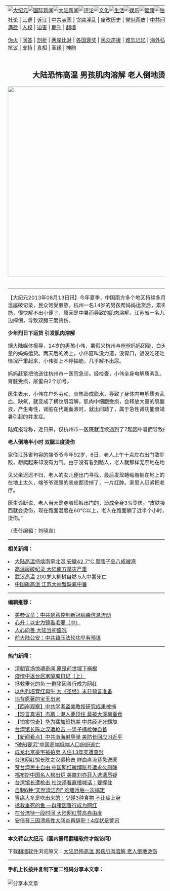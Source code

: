 <a name="1" id="1" target="_blank"></a><span id="1"></span>
<table align=center border="0"><tr><td colspan="2" VALIGN=TOP><a href="https://github.com/euavxz3788/djy/blob/master/gb/nsc413.md#1"><img src="https://raw.githubusercontent.com/euavxz3788/www/master/t/djy/1.jpg" title="大纪元"></a><a href="https://github.com/euavxz3788/djy/blob/master/gb/n24hr.md#1"><img src="https://raw.githubusercontent.com/euavxz3788/www/master/t/djy/3.jpg" title="国际新闻"></a><a href="https://github.com/euavxz3788/djy/blob/master/gb/nsc413.md#1"><img src="https://raw.githubusercontent.com/euavxz3788/www/master/t/djy/4.jpg" title="大陆新闻"></a><a href="https://github.com/euavxz3788/djy/blob/master/gb/news392.md#1"><img src="https://raw.githubusercontent.com/euavxz3788/www/master/t/djy/5.jpg" title="评论"></a><a href="https://github.com/euavxz3788/djy/blob/master/gb/news2007.md#1"><img src="https://raw.githubusercontent.com/euavxz3788/www/master/t/djy/6.jpg" title="文化"></a><a href="https://github.com/euavxz3788/djy/blob/master/gb/news2008.md#1"><img src="https://raw.githubusercontent.com/euavxz3788/www/master/t/djy/7.jpg" title="生活"></a><a href="https://github.com/euavxz3788/djy/blob/master/gb/ncyule.md#1"><img src="https://raw.githubusercontent.com/euavxz3788/www/master/t/djy/8.jpg" title="娱乐"></a><a href="https://github.com/euavxz3788/djy/blob/master/gb/nsc1002.md#1"><img src="https://raw.githubusercontent.com/euavxz3788/www/master/t/djy/9.jpg" title="健康"><a href="https://github.com/euavxz3788/djy/blob/master/gb/nf6092.md#1"><img src="https://raw.githubusercontent.com/euavxz3788/www/master/t/djy/10a.jpg" title="独家"></a><a href="https://github.com/euavxz3788/djy/blob/master/gb/nf4514.md#1"><img src="https://raw.githubusercontent.com/euavxz3788/www/master/t/djy/12a.jpg" title="头条"></a></td></tr>
<tr><td colspan="2" VALIGN=TOP><a target="_blank" href="https://github.com/euavxz3788/djy/blob/master/gb/9p.md#1">社论</a> | <a target="_blank" href="https://github.com/euavxz3788/djy/blob/master/gb/nf5657.md#1">三退</a> | <a target="_blank" href="https://github.com/euavxz3788/djy/blob/master/gb/nf6124.md#1">诉江</a> | <a target="_blank" href="https://github.com/euavxz3788/djy/blob/master/gb/nf1176117.md#1">中共卖国</a> | <a target="_blank" href="https://github.com/euavxz3788/djy/blob/master/gb/nf5773.md#1">贪腐淫乱</a> | <a target="_blank" href="https://github.com/euavxz3788/djy/blob/master/gb/nf1176115.md#1">窜改历史</a> | <a target="_blank" href="https://github.com/euavxz3788/djy/blob/master/gb/nf1176107.md#1">党魁画皮</a> | <a target="_blank" href="https://github.com/euavxz3788/djy/blob/master/gb/nf1320400.md#1">中共间谍</a> | <a target="_blank" href="https://github.com/euavxz3788/djy/blob/master/gb/nf1176114.md#1">破坏传统</a> | <a target="_blank" href="https://github.com/euavxz3788/ntdtv/blob/master/gb/prog447_1.md#1">恶贯满盈</a> | <a target="_blank" href="https://github.com/euavxz3788/djy/blob/master/gb/ncid278.md#1">人权</a> | <a target="_blank" href="https://github.com/euavxz3788/djy/blob/master/gb/nf1176111.md#1">迫害</a> | <a target="_blank" href="https://gitlab.com/szzdlab/mh-qikan/blob/master/README.md#1">期刊</a> | <a target="_blank" href="https://github.com/euavxz3788/www/blob/master/README.md?zsrh#8">翻墙</a></p><p><a target="_blank" href="https://github.com/euavxz3788/djy/blob/master/gb/nf5562.md#1">伪火</a> | <a target="_blank" href="https://github.com/euavxz3788/djy/blob/master/gb/nf4378.md#1">问答</a> | <a target="_blank" href="https://github.com/euavxz3788/djy/blob/master/gb/nf5792.md#1">剖析</a> | <a target="_blank" href="https://github.com/euavxz3788/djy/blob/master/gb/nf5735.md#1">两岸比对</a> | <a target="_blank" href="https://github.com/euavxz3788/djy/blob/master/gb/nf6119.md#1">各国褒奖</a> | <a target="_blank" href="https://github.com/euavxz3788/djy/blob/master/gb/nf6120.md#1">民众声援</a> | <a target="_blank" href="https://github.com/euavxz3788/djy/blob/master/gb/nf1188594.md#1">难忘记忆</a> | <a target="_blank" href="https://github.com/euavxz3788/djy/blob/master/gb/nf3180.md#1">海外弘传</a> | <a target="_blank" href="https://github.com/euavxz3788/djy/blob/master/gb/nf5410.md#1">万人上访</a> | <a target="_blank" href="https://github.com/euavxz3788/ntdtv/blob/master/gb/prog1530_1.md#1">和平抗议</a> | <a target="_blank" href="https://github.com/euavxz3788/djy/blob/master/gb/nf4386.md#1">支持</a> | <a target="_blank" href="https://github.com/euavxz3788/djy/blob/master/gb/nf4389.md#1">真相</a> | <a target="_blank" href="https://github.com/euavxz3788/djy/blob/master/gb/nf5790.md#1">圣缘</a> | <a target="_blank" href="https://github.com/euavxz3788/djy/blob/master/gb/nf4786.md#1">神韵</a></td></tr>
<tr><td VALIGN=TOP width="626"><h2 align=center>大陆恐怖高温 男孩肌肉溶解 老人倒地烫伤</h2>
<img width="600" src="https://i.epochtimes.com/assets/uploads/2020/08/4970a9f30e23b8db57336db8567cacf0-320x200.jpg" />
<h6></h6>
<hr>
	<p>【大纪元2013年08月13日讯】今年夏季，中国南方多个地区持续多月热浪滚滚，<ahref="https://github.com/euavxz3788/djy/blob/master/gb/tag/%E9%AB%98%E6%B8%A9.md#1">高温</a>屡破记录，民众饱受煎熬。杭州一名14岁的男孩帮妈妈运货后，累得呕吐、脚抽筋，很快解不出小便了，原因是<ahref="https://github.com/euavxz3788/djy/blob/master/gb/tag/%E4%B8%AD%E6%9A%91.md#1">中暑</a>而导致的肌肉溶解。江苏省一名九旬老人因在路边摔倒，导致双腿三度烫伤。</p>
<p><B>少年烈日下运货 引发肌肉溶解</B></p>
<p>据大陆媒体报导，14岁的男孩小伟，暑假来杭州与爸爸妈妈团聚，白天帮助做服装生意的妈妈运货。两天后的晚上，小伟直叫没力道，没胃口，饭没吃还吐了。第二天，情况严重起来，小伟脚上不停抽筋，几乎解不出尿。</p>
<p>妈妈赶紧把他送往杭州市一医院急诊。经检查，小伟全身电解质紊乱，横纹肌溶解，肾脏受损，尿蛋白2个加号。</p>
<p>医生表示，小伟在户外劳动，炎热造成脱水，导致了身体内电解质紊乱，造成肌肉缺血、缺氧，就变成了横纹肌溶解，肌肉中细胞受损，会释放大量的肌酸激酶进入血液，产生毒性，肾脏在代谢血液时，就出问题了，属于急性肾功能衰竭。这些都是<ahref="https://github.com/euavxz3788/djy/blob/master/gb/tag/%E4%B8%AD%E6%9A%91.md#1">中暑</a>引起的并发症。</p>
<p>陆媒报导称，近日来，仅杭州市一医院就连续遇到了7起因中暑而导致的肌肉溶解。</p>
<p><B>老人倒地半小时 双腿三度烫伤</B></p>
<p>家住江苏省句容的端爷爷今年92岁，6日，老人上午十点左右出门散步不小心摔了一跤，想爬起来却没有力气。由于没有看到路人，老人就那样无奈地在地上躺着。</p>
<p>见父亲迟迟不归，老人的女儿便出门寻找，最后发现蜷缩着躺在地上的父亲。因为躺在地上太久，端爷爷双腿的表皮都烫掉了，一片红肿。家里人赶紧把老人送医院治疗。</p>
<p>医生诊断说，老人当天是穿着短裤出门的，造成全身3%烫伤。“皮肤接触45℃的东西就会烫伤，现在路面温度在60℃以上，老人在路面躺了近半个小时，已达到了三度烫伤。”</p>
<p>（责任编辑：刘晓真）</p>
<p>
	
<hr>


<strong>相关新闻：</strong>
<li><a href="https://github.com/euavxz3788/djy/blob/master/gb/13/8/10/n3938200.md#1">大陆高温持续南旱北涝 安徽42.7℃ 黑瞎子岛八成被淹</a></li>
<li><a href="https://github.com/euavxz3788/djy/blob/master/gb/13/8/11/n3938307.md#1">高温屡破纪录 大陆南方旱灾严重</a></li>
<li><a href="https://github.com/euavxz3788/djy/blob/master/gb/13/8/11/n3938319.md#1">武汉高温 200岁大柳树自燃 5人中暑死亡</a></li>
<li><a href="https://github.com/euavxz3788/djy/blob/master/gb/13/8/11/n3938494.md#1">中国飙高温 江苏大闸蟹缺氧中暑</a></li>
<hr>


<strong>编辑推荐：</strong>
<li><a href="https://github.com/onzhi266/djy/blob/master/gb/20/2/22/n11887949.md#1">美参议员：中共刻意控制新冠病毒信息流动</a></li>
<li><a href="https://github.com/tsiac2612/djy/blob/master/gb/18/4/17/n10309909.md#1" target="_blank">心升：以史为镜看毛邪（中）</a></li><li><a href="https://github.com/euavxz3788/djy/blob/master/gb/15/7/17/n4482910.md?dfh#1" target="_blank">人心向善 大陆当初盛况</a></li><li><a href="https://github.com/tsiac2612/djy/blob/master/gb/19/6/28/n11352168.md#1" target="_blank">前大陆公安：中共镇压法轮功早有预谋</a></li>
<hr>

<strong>热门新闻：</strong>
<li><a href="https://github.com/bhtakl332/djy/blob/master/gb/20/8/23/n12352151.md#1">清朝官场惊魂奇闻 原是前世埋下祸根</a></li>
<li><a href="https://github.com/bhtakl332/djy/blob/master/gb/20/8/24/n12353266.md#1">疫情中返台居家隔离日记（上）</a></li>
<li><a href="https://github.com/bhtakl332/djy/blob/master/gb/20/8/28/n12363346.md#1">拯救垂死的鱼 一群猪因善行成为网红</a></li>
<li><a href="https://github.com/bhtakl332/djy/blob/master/gb/20/8/24/n12353478.md#1">以色列培育红母牛 为《圣经》末日预言准备</a></li>
<li><a href="https://github.com/bhtakl332/djy/blob/master/gb/20/6/29/n12218273.md#1">违背原著的宝玉出家</a></li>
<li><a href="https://github.com/bhtakl332/djy/blob/master/gb/20/8/29/n12365800.md#1">【西岸观察】中共学者盗美教授研究成果被捕</a></li>
<li><a href="https://github.com/bhtakl332/djy/blob/master/gb/20/8/28/n12365307.md#1">【珍言真语】杰斯：港人要顶住 莫被大深圳蚕食</a></li>
<li><a href="https://github.com/bhtakl332/djy/blob/master/gb/20/8/29/n12365852.md#1">【拍案惊奇】华为猛加班抗美 中共经济死螺旋</a></li>
<li><a href="https://github.com/bhtakl332/djy/blob/master/gb/20/8/27/n12362618.md#1">台湾馆长陈之汉遭枪击 一男子携枪弹自首</a></li>
<li><a href="https://github.com/bhtakl332/djy/blob/master/gb/20/8/26/n12359708.md#1">【新闻看点】中共南海射导弹 美防长回应习近平</a></li>
<li><a href="https://github.com/bhtakl332/djy/blob/master/gb/20/8/27/n12362179.md#1">“破船要沉”中国高端低端人口纷纷逃亡</a></li>
<li><a href="https://github.com/bhtakl332/djy/blob/master/gb/20/8/28/n12365016.md#1">成龙北京豪宅被拍卖 入住13年突遭查封</a></li>
<li><a href="https://github.com/bhtakl332/djy/blob/master/gb/20/8/27/n12362745.md#1">台湾网红馆长陈之汉遭枪击 鲜血直流紧急送医</a></li>
<li><a href="https://github.com/bhtakl332/djy/blob/master/gb/20/8/27/n12362251.md#1">赞台湾民主自由 中国网红微博账号遭永久删除</a></li>
<li><a href="https://github.com/bhtakl332/djy/blob/master/gb/20/8/27/n12362661.md#1">福布斯中国名人榜出炉 美籍刘亦菲入选遭质疑</a></li>
<li><a href="https://github.com/bhtakl332/djy/blob/master/gb/20/8/28/n12365345.md#1">台湾馆长遭枪击 杜汶泽看直播喊话：要撑住</a></li>
<li><a href="https://github.com/bhtakl332/djy/blob/master/gb/20/8/26/n12357679.md#1">自制6种“天然清洁剂” 难缠污垢一次搞定</a></li>
<li><a href="https://github.com/bhtakl332/djy/blob/master/gb/20/8/26/n12359464.md#1">胃癌大多是吃出来的！少碰3种食物 不让癌上身</a></li>
<li><a href="https://github.com/bhtakl332/djy/blob/master/gb/20/8/28/n12363346.md#1">拯救垂死的鱼 一群猪因善行成为网红</a></li>
<li><a href="https://github.com/bhtakl332/djy/blob/master/gb/20/8/28/n12363839.md#1">在台湾待一段时间 大陆网红赞高自由度</a></li>
<li><a href="https://github.com/bhtakl332/djy/blob/master/gb/20/8/28/n12363975.md#1">安倍晋三因溃疡性大肠炎再辞职！4症状是警讯</a></li>
<hr>

<strong>本文转自<a href="https://www.epochtimes.com">大纪元</a>（国内需用<a href="https://github.com/euavxz3788/www/blob/master/README.md#8">翻墙软件</a>才能访问）</strong><p>下载<a href="https://github.com/euavxz3788/www/blob/master/README.md#8">翻墙软件</a>浏览原文：<a href="https://www.epochtimes.com/gb/13/8/13/n3939690.htm">大陆恐怖高温 男孩肌肉溶解 老人倒地烫伤</a></p><hr>

<strong>手机上长按并复制下面二维码分享本文章：</strong><br><br><img src="http://www.szzd.org/v.php?action=qrcode&url=https://github.com/euavxz3788/djy/blob/master/gb/13/8/13/n3939690.md%231" title="分享本文章"></td><td VALIGN=TOP><a href="https://github.com/euavxz3788/djy/blob/master/gb/16/1/21/n4622075.md?dfh#1" target="_blank"><img src="https://raw.githubusercontent.com/euavxz3788/djy/master/gb/300/wei-f1.jpg" title="中共的伪火骗局"  alt="中共的伪火骗局"></a><br><a href="https://github.com/euavxz3788/www/blob/master/README.md?dfh#9" target="_blank"><img src="https://raw.githubusercontent.com/euavxz3788/djy/master/gb/300/yong-h.jpg" title="永恒的见证"  alt="永恒的见证"></a><br><a href="https://github.com/euavxz3788/djy/blob/master/gb/13/9/29/n3974789.md?dfh#1" target="_blank"><img src="https://raw.githubusercontent.com/euavxz3788/djy/master/gb/300/shang-lnz.jpg" title="善良女子被中共投男牢"  alt="善良女子被中共投男牢"></a><br><a href="https://github.com/euavxz3788/djy/blob/master/gb/16/3/16/n4663449.md?dfh#1" target="_blank"><img src="https://raw.githubusercontent.com/euavxz3788/djy/master/gb/300/huo-z3.jpg" title="警卫目击活摘器官"  alt="警卫目击活摘器官"></a><br><a href="https://github.com/euavxz3788/djy/blob/master/gb/16/8/7/n8177641.md?dfh#1" target="_blank"><img src="https://raw.githubusercontent.com/euavxz3788/djy/master/gb/300/huo-z4.jpg" title="证人描述活摘恐怖"  alt="证人描述活摘恐怖"></a><br><a href="https://github.com/euavxz3788/djy/blob/master/gb/10/4/19/n2881569.md?dfh#1" target="_blank"><img src="https://raw.githubusercontent.com/euavxz3788/djy/master/gb/300/huo-z1.jpg" title="揭开活摘器官黑幕"  alt="揭开活摘器官黑幕"></a><br><a href="https://github.com/euavxz3788/djy/blob/master/gb/10/11/7/n3077476.md?dfh#1" target="_blank"><img src="https://raw.githubusercontent.com/euavxz3788/djy/master/gb/300/ma-ks.jpg" title="马克思的成魔之路"  alt="马克思的成魔之路"></a><br><a href="https://github.com/euavxz3788/djy/blob/master/gb/14/6/9/n4173977.md?dfh#1" target="_blank"><img src="https://raw.githubusercontent.com/euavxz3788/djy/master/gb/300/chang-zs.jpg" title="藏字石 蕴天机"  alt="藏字石 蕴天机"></a><br><a href="https://github.com/euavxz3788/djy/blob/master/gb/18/5/10/n10381511.md?dfh#1" target="_blank"><img src="https://raw.githubusercontent.com/euavxz3788/djy/master/gb/300/st1.jpg" title="关注3亿人三退"  alt="关注3亿人三退"></a><br><a href="https://github.com/euavxz3788/djy/blob/master/gb/18/3/21/n10237682.md?dfh#1" target="_blank"><img src="https://raw.githubusercontent.com/euavxz3788/djy/master/gb/300/jie-t.jpg" title="解体中共复兴中华"  alt="解体中共复兴中华"></a><br><a href="https://github.com/euavxz3788/djy/blob/master/gb/9/2/9/n2422991.md?dfh#1" target="_blank"><img src="https://raw.githubusercontent.com/euavxz3788/djy/master/gb/300/gao-zs.jpg" title="中共迫害良心律师"  alt="中共迫害良心律师"></a><br><a href="https://github.com/euavxz3788/djy/blob/master/gb/18/12/9/n10900044.md?dfh#1" target="_blank"><img src="https://raw.githubusercontent.com/euavxz3788/djy/master/gb/300/sj1.jpg" title="303万人举报江泽民"  alt="303万人举报江泽民"></a><br><a href="https://github.com/euavxz3788/djy/blob/master/gb/18/8/28/n10672014.md?dfh#1" target="_blank"><img src="https://raw.githubusercontent.com/euavxz3788/djy/master/gb/300/sj2.jpg" title="这些官员为何起诉江泽民"  alt="这些官员为何起诉江泽民"></a><br><a href="https://github.com/euavxz3788/djy/blob/master/gb/8/12/18/n2367165.md?dfh#1" target="_blank"><img src="https://raw.githubusercontent.com/euavxz3788/djy/master/gb/300/liangan.jpg" title="海峡两岸的强烈对比"  alt="海峡两岸的强烈对比"></a><br><a href="https://github.com/euavxz3788/djy/blob/master/gb/15/12/10/n4593139.md?dfh#1" target="_blank"><img src="https://raw.githubusercontent.com/euavxz3788/djy/master/gb/300/jia-ndzl.jpg" title="加拿大总理的贺信"  alt="加拿大总理的贺信"></a><br><a href="https://github.com/euavxz3788/djy/blob/master/gb/11/6/17/n3289382.md?dfh#1" target="_blank"><img src="https://raw.githubusercontent.com/euavxz3788/djy/master/gb/300/xiao-wd.jpg" title="探寻真相兼听则明"  alt="探寻真相兼听则明"></a><br><a href="https://github.com/euavxz3788/djy/blob/master/gb/18/10/27/n10812623.md?dfh#1" target="_blank"><img src="https://raw.githubusercontent.com/euavxz3788/djy/master/gb/300/yindu.jpg" title="印度媒体报道东方"  alt="印度媒体报道东方"></a><br><a href="https://github.com/euavxz3788/djy/blob/master/gb/18/6/9/n10469652.md?dfh#1" target="_blank"><img src="https://raw.githubusercontent.com/euavxz3788/djy/master/gb/300/xie-j.jpg" title="不一样的海外校园"  alt="不一样的海外校园"></a><br><a href="https://github.com/euavxz3788/djy/blob/master/gb/7/4/5/n1669415.md?dfh#1" target="_blank"><img src="https://raw.githubusercontent.com/euavxz3788/djy/master/gb/300/li-up.jpg" title="从大师到徒弟的传奇"  alt="从大师到徒弟的传奇"></a><br><a href="https://github.com/euavxz3788/djy/blob/master/gb/17/5/26/n9191512.md?dfh#1" target="_blank"><img src="https://raw.githubusercontent.com/euavxz3788/djy/master/gb/300/zfl2.jpg" title="亿万人与东方一本奇书"  alt="亿万人与东方一本奇书"></a><br><a href="https://github.com/euavxz3788/djy/blob/master/gb/13/11/27/n4020290.md?dfh#1" target="_blank"><img src="https://raw.githubusercontent.com/euavxz3788/djy/master/gb/300/zhen-h.jpg" title="大陆见不到的震撼场面"  alt="大陆见不到的震撼场面"></a><br><a href="https://github.com/euavxz3788/djy/blob/master/gb/15/7/17/n4482910.md?dfh#1" target="_blank"><img src="https://raw.githubusercontent.com/euavxz3788/djy/master/gb/300/dalu-sk.jpg" title="人心向善 大陆当初盛况"  alt="人心向善 大陆当初盛况"></a><br><a href="https://github.com/euavxz3788/djy/blob/master/gb/19/1/5/n10955468.md?dfh#1" target="_blank"><img src="https://raw.githubusercontent.com/euavxz3788/djy/master/gb/300/zfl1.jpg" title="追寻真理 这书讲什么"  alt="追寻真理 这书讲什么"></a><br><a href="https://github.com/euavxz3788/www/blob/master/README.md?dfh#1" target="_blank"><img src="https://raw.githubusercontent.com/euavxz3788/djy/master/gb/300/fq1.jpg" title="下载免费翻墙软件"  alt="下载免费翻墙软件"></a><br></td></tr></table>
